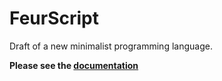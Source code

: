 # FeurScript
Draft of a new minimalist programming language.

**Please see the [documentation](https://github.com/Feur-company/FeurScript/tree/main/documentation)**
